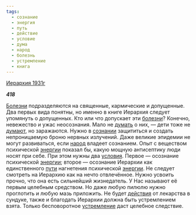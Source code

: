 ```yaml
---
tags:
  - сознание
  - энергия
  - путь
  - действие
  - условие
  - дума
  - народ
  - болезнь
  - устремление
  - книга
---
```

[Иерархия 1931г](https://127.0.0.1:4002/agni/1931)

___418___

[Болезни](../../../tags/#болезнь) подразделяются на священные, кармические и допущенные. Два первых вида понятны, но именно в книге Иерархия следует упомянуть о допущенных. Кто или что допускает эти [болезни](../../../tags/#болезнь)? Конечно, невежество и ужас неосознания. Мало не [думать](../../../tags/#дума) о них, — дети тоже не [думают](../../../tags/#дума), но заражаются. Нужно в [сознании](../../../tags/#[сознание](../../../tags/#сознание)) защититься и создать непроницаемую броню нервных излучений. Даже великие эпидемии не могут развиваться, если [народ](../../../tags/#народ) владеет сознанием. Опыт с веществом психической [энергии](../../../tags/#энергия) показал бы, какую мощную антисептику люди носят при себе. При этом нужны два [условия](../../../tags/#условие). Первое — осознание психической [энергии](../../../tags/#энергия); второе — осознание Иерархии как единственного [пути](../../../tags/#путь) нагнетения психической [энергии](../../../tags/#энергия). Не следует смотреть на Иерархию как на нечто отвлечённое. Нужно усвоить прочно, что она есть сильнейший жизнедатель. У Нас называют её первым целебным средством. Но даже любую пилюлю нужно проглотить и любую мазь приложить. Не будет [действия](../../../tags/#действие) от лекарства в сундуке, также и благодать Иерархии должна быть устремлением взята. Только бесповоротное [устремление](../../../tags/#устремление) даст целебное следствие.   

